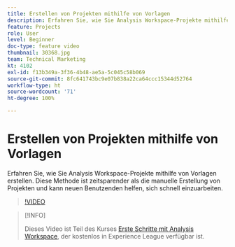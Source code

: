```yaml
---
title: Erstellen von Projekten mithilfe von Vorlagen
description: Erfahren Sie, wie Sie Analysis Workspace-Projekte mithilfe von Vorlagen erstellen
feature: Projects
role: User
level: Beginner
doc-type: feature video
thumbnail: 30368.jpg
team: Technical Marketing
kt: 4102
exl-id: f13b349a-3f36-4b48-ae5a-5c045c58b069
source-git-commit: 8fc641743bc9e07b838a22ca64ccc15344d52764
workflow-type: ht
source-wordcount: '71'
ht-degree: 100%

---
```


# Erstellen von Projekten mithilfe von Vorlagen

Erfahren Sie, wie Sie Analysis Workspace-Projekte mithilfe von Vorlagen erstellen. Diese Methode ist zeitsparender als die manuelle Erstellung von Projekten und kann neuen Benutzenden helfen, sich schnell einzuarbeiten.

>[!VIDEO](https://video.tv.adobe.com/v/30368/?quality=12&learn=on)

>[!INFO]
>
> Dieses Video ist Teil des Kurses [Erste Schritte mit Analysis Workspace](https://experienceleague.adobe.com/?recommended=Analytics-U-1-2020.1.workspace&amp;lang=de), der kostenlos in Experience League verfügbar ist.